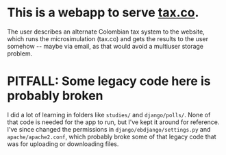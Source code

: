 # This is a webapp to serve [tax.co](https://github.com/ofiscal/tax.co).

The user describes an alternate Colombian tax system to the website,
which runs the microsimulation (tax.co)
and gets the results to the user somehow -- maybe via email,
as that would avoid a multiuser storage problem.


# PITFALL: Some legacy code here is probably broken

I did a lot of learning in folders like `studies/` and `django/polls/`.
None of that code is needed for the app to run,
but I've kept it around for reference.
I've since changed the permissions in
`django/ebdjango/settings.py` and `apache/apache2.conf`,
which probably broke some of that legacy code that was for uploading or downloading files.
